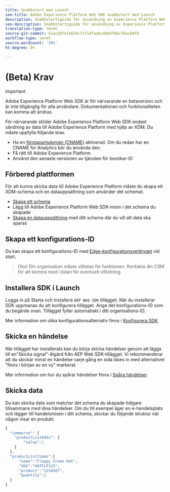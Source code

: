 ```yaml
---
title: Snabbstart med Launch
seo-title: Adobe Experience Platform Web SDK snabbstart med Launch
description: Snabbstartsguide för användning av Experience Platform Web SDK-tillägget för att samla in data
seo-description: Snabbstartsguide för användning av Experience Platform Web SDK-tillägget för att samla in data
translation-type: tm+mt
source-git-commit: 51acb07efe624c7cf1dfaabc4b03f04c76ac88f8
workflow-type: tm+mt
source-wordcount: '391'
ht-degree: 0%

---
```



# (Beta) Krav

>[!IMPORTANT]
>
>Adobe Experience Platform Web SDK är för närvarande en betaversion och är inte tillgänglig för alla användare. Dokumentationen och funktionaliteten kan komma att ändras.

För närvarande stöder Adobe Experience Platform Web SDK endast sändning av data till Adobe Experience Platform med hjälp av XDM. Du måste uppfylla följande krav.

- Ha en [förstapartsdomän (CNAME)](https://docs.adobe.com/content/help/en/core-services/interface/ec-cookies/cookies-first-party.html) aktiverad. Om du redan har en CNAME for Analytics bör du använda den.
- Få rätt till Adobe Experience Platform
- Använd den senaste versionen av tjänsten för besökar-ID

## Förbered plattformen

För att kunna skicka data till Adobe Experience Platform måste du skapa ett XDM-schema och en datauppsättning som använder det schemat.

- [Skapa ett schema](../../xdm/tutorials/create-schema-ui.md)
- Lägg till Adobe Experience Platform Web SDK-mixin i det schema du skapade
- [Skapa en datauppsättning](https://platform.adobe.com/dataset/overview) med ditt schema där du vill att data ska sparas

## Skapa ett konfigurations-ID

Du kan skapa ett konfigurations-ID med [Edge-konfigurationsverktyget](../fundamentals/edge-configuration.md) vid start.

>Obs! Din organisation måste vitlistas för funktionen. Kontakta din CSM för att komma med i listan för eventuell vitlistning.

## Installera SDK i Launch

Logga in på Starta och installera `AEP Web SDK` tillägget. När du installerar SDK uppmanas du att konfigurera tillägget. Ange det konfigurations-ID som du begärde ovan. Tillägget fyller automatiskt i ditt organisations-ID.

Mer information om olika konfigurationsalternativ finns i [Konfigurera SDK](../fundamentals/configuring-the-sdk.md).

## Skicka en händelse

När tillägget har installerats kan du börja skicka händelser genom att lägga till en&quot;Skicka signal&quot;-åtgärd från AEP Web SDK-tillägget. Vi rekommenderar att du skickar minst en händelse varje gång en sida läses in med alternativet &quot;finns i början av en vy&quot; markerat.

Mer information om hur du spårar händelser finns i [Spåra händelser](../fundamentals/tracking-events.md).

## Skicka data

Du kan skicka data som matchar det schema du skapade tidigare tillsammans med dina händelser. Om du till exempel äger en e-handelsplats och lägger till handelsmixen i ditt schema, skickar du följande struktur när någon visar en produkt.

```javascript
{
  "commerce": {
    "productListAdds": {
        "value":1
    }
  },
  "productListItems":{
      "name":"Floppy Green Hat",
      "SKU":"HATFLP123",
      "product":"1234567",
      "quantity":2
  }
}
```
